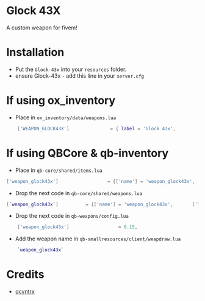 
# Glock 43X

A custom weapon for fivem!

# Installation

- Put the `Glock-43x` into your `resources` folder.
- ensure Glock-43x - add this line in your `server.cfg`

# If using ox_inventory

- Place in `ox_inventory/data/weapons.lua`
```lua
    ['WEAPON_GLOCK43X'] 			  = { label = 'Glock 43x',         weight = 1000,	durability = 0.0,	ammoname = 'ammo-45',},
```

# If using QBCore & qb-inventory

- Place in `qb-core/shared/items.lua`
```lua
['weapon_glock43x'] 			     = {['name'] = 'weapon_glock43x', 			 	['label'] = 'Glock 22', 				['weight'] = 7000, 		['type'] = 'weapon', 	['ammotype'] = 'AMMO_PISTOL',			['image'] = 'weapon_glock43x.png', 						['unique'] = true, 		['useable'] = false,["created"] = nil,	['description'] = 'pistol'},
```
- Drop the next code in `qb-core/shared/weapons.lua`
```lua
[`weapon_glock43x`] 		 = {['name'] = 'weapon_glock43x', 		['label'] = 'Glock 22', 			['ammotype'] = 'AMMO_PISTOL',	['damagereason'] = 'Pistoled / Blasted / Plugged / Bust a cap in'},
```
- Drop the next code in `qb-weapons/config.lua`
```lua
    ['weapon_glock43x'] 	             = 0.15,
```
- Add the weapon name in `qb-smallresources/client/weapdraw.lua`
```lua
    `weapon_glock43x`
```
# Credits
- [qcvntrx](https://www.gta5-mods.com/users/qcvntrx)
